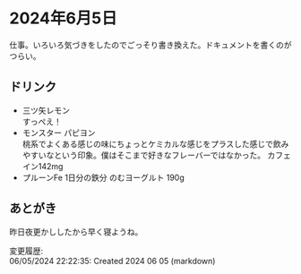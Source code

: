 # 2024年6月5日

仕事。いろいろ気づきをしたのでごっそり書き換えた。ドキュメントを書くのがつらい。

## ドリンク

- 三ツ矢レモン  
すっぺえ！
- モンスター パピヨン  
桃系でよくある感じの味にちょっとケミカルな感じをプラスした感じで飲みやすいなという印象。僕はそこまで好きなフレーバーではなかった。
カフェイン142mg
- プルーンFe 1日分の鉄分 のむヨーグルト 190g

## あとがき

昨日夜更かししたから早く寝ようね。

変更履歴:  
06/05/2024 22:22:35: Created 2024 06 05 (markdown)  
